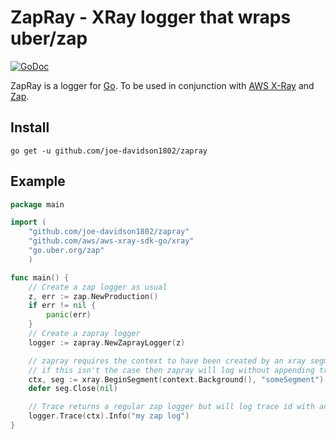 # ZapRay - XRay logger that wraps uber/zap

[![GoDoc](http://godoc.org/github.com/yosssi/gohtml?status.png)](http://godoc.org/github.com/joe-davidson1802/zapray)

ZapRay is a logger for [Go](http://golang.org/). To be used in conjunction with [AWS X-Ray](https://docs.aws.amazon.com/xray/latest/devguide/security-logging-monitoring.html) and [Zap](https://github.com/uber-go/zap).

## Install

```
go get -u github.com/joe-davidson1802/zapray
```

## Example

``` go
package main

import (
	"github.com/joe-davidson1802/zapray"
	"github.com/aws/aws-xray-sdk-go/xray"
	"go.uber.org/zap"
	)

func main() {
	// Create a zap logger as usual
	z, err := zap.NewProduction()
	if err != nil {
		panic(err)
	}
	// Create a zapray logger
	logger := zapray.NewZaprayLogger(z)

	// zapray requires the context to have been created by an xray segment
	// if this isn't the case then zapray will log without appending trace information
	ctx, seg := xray.BeginSegment(context.Background(), "someSegment")
	defer seg.Close(nil)

	// Trace returns a regular zap logger but will log trace id with any logs chained onto it
	logger.Trace(ctx).Info("my zap log")
}
```
